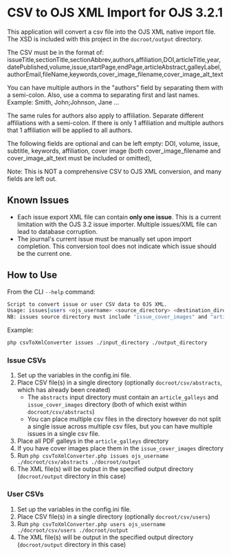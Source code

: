 # CSV to OJS XML Import for OJS 3.2.1
This application will convert a csv file into the OJS XML native import file.
The XSD is included with this project in the `docroot/output` directory.


 The CSV must be in the format of:
 issueTitle,sectionTitle,sectionAbbrev,authors,affiliation,DOI,articleTitle,year,datePublished,volume,issue,startPage,endPage,articleAbstract,galleyLabel,authorEmail,fileName,keywords,cover_image_filename,cover_image_alt_text

 You can have multiple authors in the "authors" field by separating them with a semi-colon.
 Also, use a comma to separating first and last names.
 Example:
 Smith, John;Johnson, Jane ...
 
 The same rules for authors also apply to affiliation. Separate different affiliations with a semi-colon. 
 If there is only 1 affiliation and multiple authors that 1 affiliation will be applied to all authors.

The following fields are optional and can be left empty:
DOI, volume, issue, subtitle, keywords, affiliation, cover image (both cover_image_filename and cover_image_alt_text must be included or omitted),

Note: This is NOT a comprehensive CSV to OJS XML conversion, and many fields are left out.

## Known Issues

* Each issue export XML file can contain __only one issue__. This is a current limitation with the OJS 3.2 issue importer. Multiple issues/XML file can lead to database corruption.
* The journal's current issue must be manually set upon import completion. This conversion tool does not indicate which issue should be the current one.

## How to Use

From the CLI `--help` command:
```bash
Script to convert issue or user CSV data to OJS XML.
Usage: issues|users <ojs_username> <source_directory> <destination_directory>
NB: issues source directory must include "issue_cover_images" and "article_galleys" directory
```

Example:
```bash
php csvToXmlConverter issues ./input_directory ./output_directory
```

### Issue CSVs
1. Set up the variables in the config.ini file.
2. Place CSV file(s) in a single directory (optionally `docroot/csv/abstracts`, which has already been created)
   * The `abstracts` input directory must contain an `article_galleys` and `issue_cover_images` directory (both of which exist within `docroot/csv/abstracts`)
   * You can place multiple csv files in the directory however do not split a single issue across multiple csv files, but you can have multiple issues in a single csv file.
3. Place all PDF galleys in the `article_galleys` directory
4. If you have cover images place them in the `issue_cover_images` directory
4. Run `php csvToXmlConverter.php issues ojs_username ./docroot/csv/abstracts ./docroot/output`
5. The XML file(s) will be output in the specified output directory (`docroot/output` directory in this case)

### User CSVs
1. Set up the variables in the config.ini file.
2. Place CSV file(s) in a single directory (optionally `docroot/csv/users`)
3. Run `php csvToXmlConverter.php users ojs_username ./docroot/csv/users ./docroot/output`
4. The XML file(s) will be output in the specified output directory (`docroot/output` directory in this case)
